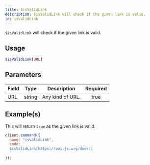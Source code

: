 ```yaml
---
title: $isValidLink
description: $isValidLink will check if the given link is valid.
id: isValidLink
---
```


`$isValidLink` will check if the given link is valid.

## Usage

```php
$isValidLink[URL]
```

## Parameters

| Field | Type   | Description      | Required |
| ----- | ------ | ---------------- | :------: |
| URL   | string | Any kind of URL. |   true   |

## Example(s)

This will return `true` as the given link is valid:

```javascript
client.command({
  name: "isValidLink",
  code: `
  $isValidLink[https://aoi.js.org/docs/]
  `
});
```
